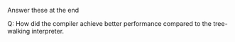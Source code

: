 Answer these at the end

Q: How did the compiler achieve better performance compared to the tree-walking interpreter.